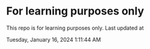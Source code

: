 # For learning purposes only
This repo is for learning purposes only.
Last updated at

Tuesday, January 16, 2024 1:11:44 AM

